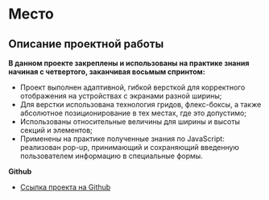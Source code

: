 # **Место** 
 
## **Описание проектной работы** 
 
**В данном проекте закреплены и использованы на практике знания начиная с четвертого, заканчивая восьмым спринтом:** 
 
* Проект выполнен адаптивной, гибкой версткой для корректного отображения на устройствах с экранами разной ширины; 
* Для верстки использована технология гридов, флекс-боксы, а также абсолютное позиционирование в тех местах, где это допустимо; 
* Использованы относительные величины для ширины и высоты секций и элементов;
* Применены на практике полученные знания по JavaScript: реализован pop-up, принимающий и сохраняющий введенную пользователем информацию в специальные формы. 
 
 
**Github** 
 
* [Ссылка проекта на Github](https://nataliayu1412.github.io/mesto/)
